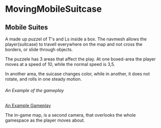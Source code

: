 # MovingMobileSuitcase
<h2>Mobile Suites </h2>
<p>A made up puzzel of T's and Ls inside a box. The navmesh allows the player(suitcase) to travell everywhere on the map and not
cross the borders, or slide through objects.</p> 
<p>The puzzele has 3 areas that affect the play. At one boxed-area the player moves at a speed of 10, while the normal speed is 3,5.</p>
<p> In another area, the suicase changes color, while in another, it does not rotate, and rolls in one steady motion. </p>


<div>
<h6>An Example of the gameplay</h6>
</div>

<a target="_blank" href="https://user-images.githubusercontent.com/71830763/221834683-c4380976-149a-4cc4-83a5-06603caaf621.mp4">An Example Gameplay</a>

<p>The in-game map, is a second camera, that overlooks the whole gamespace as the player moves about.</p>

